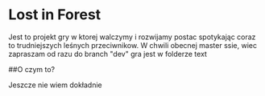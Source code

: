 # Lost in Forest

Jest to projekt gry w ktorej walczymy i rozwijamy postac spotykając coraz to trudniejszych leśnych przeciwnikow.
W chwili obecnej master ssie, wiec zapraszam od razu do branch "dev" gra jest w folderze text

##O czym to?

Jeszcze nie wiem dokładnie
